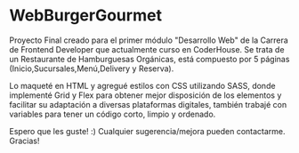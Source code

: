 # WebBurgerGourmet

Proyecto Final creado para el primer módulo "Desarrollo Web" de la Carrera de Frontend Developer que actualmente curso en CoderHouse.
Se trata de un Restaurante de Hamburguesas Orgánicas, está compuesto por 5 páginas (Inicio,Sucursales,Menú,Delivery y Reserva). 

Lo maqueté en HTML y agregué estilos con CSS utilizando SASS, donde implementé Grid y Flex para obtener mejor disposición de los 
elementos y facilitar su adaptación a diversas plataformas digitales, también trabajé con variables para tener un código corto, limpio y ordenado.

Espero que les guste! :) 
Cualquier sugerencia/mejora pueden contactarme. 
Gracias!
